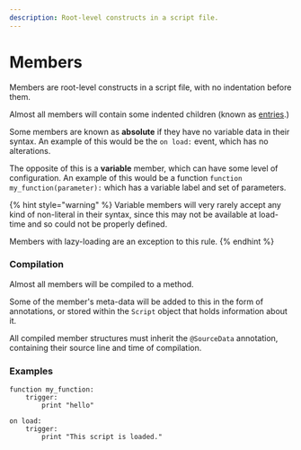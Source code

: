 ```yaml
---
description: Root-level constructs in a script file.
---
```


# Members

Members are root-level constructs in a script file, with no indentation before them.

Almost all members will contain some indented children (known as [entries](../entries/).)

Some members are known as **absolute** if they have no variable data in their syntax. An example of this would be the `on load:` event, which has no alterations.

The opposite of this is a **variable** member, which can have some level of configuration. An example of this would be a function `function my_function(parameter):` which has a variable label and set of parameters.

{% hint style="warning" %}
Variable members will very rarely accept any kind of non-literal in their syntax, since this may not be available at load-time and so could not be properly defined.

Members with lazy-loading are an exception to this rule.
{% endhint %}

### Compilation

Almost all members will be compiled to a method.

Some of the member's meta-data will be added to this in the form of annotations, or stored within the `Script` object that holds information about it.

All compiled member structures must inherit the `@SourceData` annotation, containing their source line and time of compilation.

### Examples

```clike
function my_function:
    trigger:
        print "hello"
```

```clike
on load:
    trigger:
        print "This script is loaded."
```

